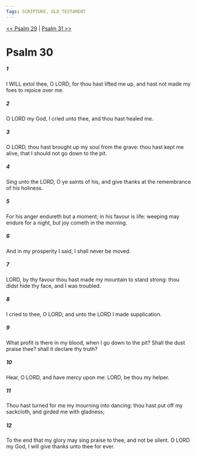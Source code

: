 ```yaml
---
Tags: SCRIPTURE, OLD_TESTAMENT
---
```


[<< Psalm 29](OLD_TESTAMENT/19_Psalms/Psalm_29.md) | [Psalm 31 >>](OLD_TESTAMENT/19_Psalms/Psalm_31.md)

# Psalm 30

##### 1
 I WILL extol thee, O LORD; for thou hast lifted me up, and hast not made my foes to rejoice over me.
##### 2
 O LORD my God, I cried unto thee, and thou hast healed me.
##### 3
 O LORD, thou hast brought up my soul from the grave: thou hast kept me alive, that I should not go down to the pit.
##### 4
 Sing unto the LORD, O ye saints of his, and give thanks at the remembrance of his holiness.
##### 5
 For his anger endureth but a moment; in his favour is life: weeping may endure for a night, but joy cometh in the morning.
##### 6
 And in my prosperity I said, I shall never be moved.
##### 7
 LORD, by thy favour thou hast made my mountain to stand strong: thou didst hide thy face, and I was troubled.
##### 8
 I cried to thee, O LORD; and unto the LORD I made supplication.
##### 9
 What profit is there in my blood, when I go down to the pit?  Shall the dust praise thee?  shall it declare thy truth?
##### 10
 Hear, O LORD, and have mercy upon me: LORD, be thou my helper.
##### 11
 Thou hast turned for me my mourning into dancing: thou hast put off my sackcloth, and girded me with gladness;
##### 12
 To the end that my glory may sing praise to thee, and not be silent.  O LORD my God, I will give thanks unto thee for ever.

